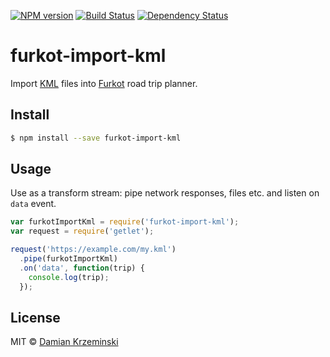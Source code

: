 [![NPM version][npm-image]][npm-url]
[![Build Status][travis-image]][travis-url]
[![Dependency Status][gemnasium-image]][gemnasium-url]

# furkot-import-kml

Import [KML] files into [Furkot] road trip planner.

## Install

```sh
$ npm install --save furkot-import-kml
```

## Usage

Use as a transform stream: pipe network responses, files etc. and listen on `data` event.

```js
var furkotImportKml = require('furkot-import-kml');
var request = require('getlet');

request('https://example.com/my.kml')
  .pipe(furkotImportKml)
  .on('data', function(trip) {
    console.log(trip);
  });
```

## License

MIT © [Damian Krzeminski](https://code42day.com)

[Furkot]: https://furkot.com
[KML]: https://developers.google.com/kml

[npm-image]: https://img.shields.io/npm/v/furkot-import-kml.svg
[npm-url]: https://npmjs.org/package/furkot-import-kml

[travis-url]: https://travis-ci.org/furkot/import-kml
[travis-image]: https://img.shields.io/travis/furkot/import-kml.svg

[gemnasium-image]: https://img.shields.io/gemnasium/furkot/import-kml.svg
[gemnasium-url]: https://gemnasium.com/furkot/import-kml

